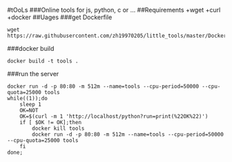 #tOoLs
###Online tools for js, python, c or ...
##Requirements
+wget
+curl
+docker
##Uages
###get Dockerfile
```
wget https://raw.githubusercontent.com/zh19970205/little_tools/master/Dockerfile
```
###docker build
```
docker build -t tools .
```
###run the server
```
docker run -d -p 80:80 -m 512m --name=tools --cpu-period=50000 --cpu-quota=25000 tools
while((1));do
	sleep 1
	OK=NOT
	OK=$(curl -m 1 'http://localhost/python?run=print(%22OK%22)')
	if [ $OK != OK];then
		docker kill tools
		docker run -d -p 80:80 -m 512m --name=tools --cpu-period=50000 --cpu-quota=25000 tools
	fi
done;
```

